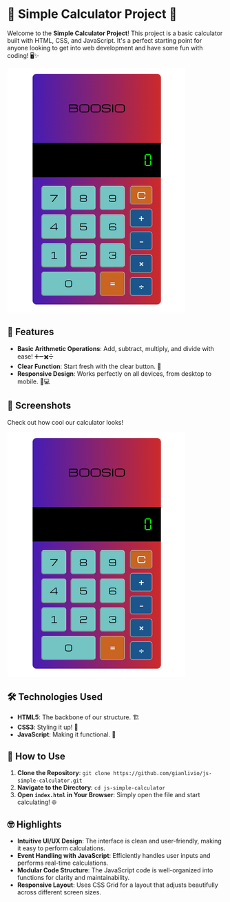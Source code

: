 # 🎉 Simple Calculator Project 🎉

Welcome to the **Simple Calculator Project**! This project is a basic calculator built with HTML, CSS, and JavaScript. It's a perfect starting point for anyone looking to get into web development and have some fun with coding! 🖥️✨

![Calculator Screenshot](img/supercalc.png)

## 🚀 Features

- **Basic Arithmetic Operations**: Add, subtract, multiply, and divide with ease! ➕➖✖️➗
- **Clear Function**: Start fresh with the clear button. 🧼
- **Responsive Design**: Works perfectly on all devices, from desktop to mobile. 📱💻

## 📸 Screenshots

Check out how cool our calculator looks!

![Calculator Interface](img/supercalc.png)

## 🛠️ Technologies Used

- **HTML5**: The backbone of our structure. 🏗️
- **CSS3**: Styling it up! 🎨
- **JavaScript**: Making it functional. 🧠

## 🎯 How to Use

1. **Clone the Repository**: `git clone https://github.com/gianlivio/js-simple-calculator.git`
2. **Navigate to the Directory**: `cd js-simple-calculator`
3. **Open `index.html` in Your Browser**: Simply open the file and start calculating! 🌐

## 🤓 Highlights

- **Intuitive UI/UX Design**: The interface is clean and user-friendly, making it easy to perform calculations.
- **Event Handling with JavaScript**: Efficiently handles user inputs and performs real-time calculations.
- **Modular Code Structure**: The JavaScript code is well-organized into functions for clarity and maintainability.
- **Responsive Layout**: Uses CSS Grid for a layout that adjusts beautifully across different screen sizes.
